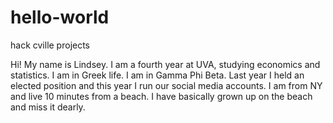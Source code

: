 # hello-world
hack cville projects

Hi! My name is Lindsey. I am a fourth year at UVA, studying economics and statistics. I am in Greek life. I am in Gamma Phi Beta. Last year I held an elected position and this year I run our social media accounts. I am from NY and live 10 minutes from a beach. I have basically grown up on the beach and miss it dearly. 
